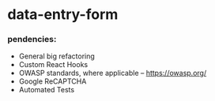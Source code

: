 # data-entry-form

### pendencies:

- General big refactoring
- Custom React Hooks
- OWASP standards, where applicable – https://owasp.org/
- Google ReCAPTCHA
- Automated Tests
